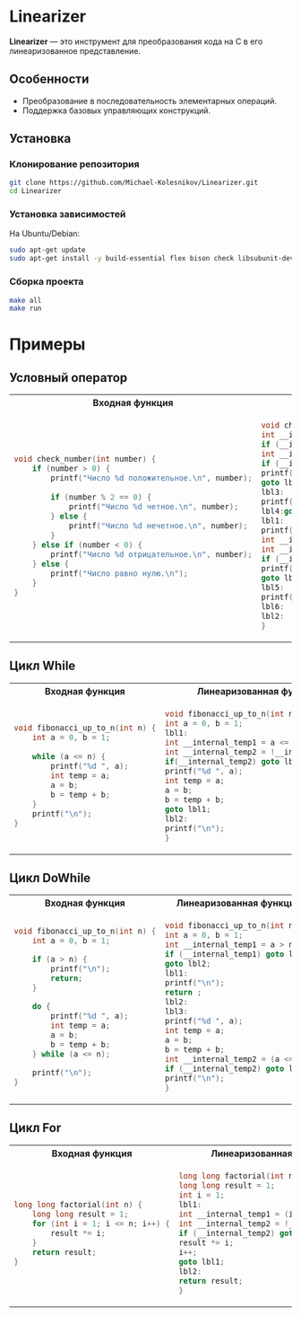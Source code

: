 # Linearizer

**Linearizer** — это инструмент для преобразования кода на C в его линеаризованное представление.  

## Особенности
- Преобразование в последовательность элементарных операций.
- Поддержка базовых управляющих конструкций.

## Установка
### Клонирование репозитория
```sh
git clone https://github.com/Michael-Kolesnikov/Linearizer.git
cd Linearizer
```
### Установка зависимостей
На Ubuntu/Debian:  
```sh
sudo apt-get update
sudo apt-get install -y build-essential flex bison check libsubunit-dev
```

### Сборка проекта
```sh
make all
make run
```
# Примеры
## Условный оператор
<table>
<tr>
<th>Входная функция</th>
<th>Линеаризованная функция</th>
</tr>
<tr>
<td>
  
```C
void check_number(int number) {
    if (number > 0) {
        printf("Число %d положительное.\n", number);
        
        if (number % 2 == 0) {
            printf("Число %d четное.\n", number);
        } else {
            printf("Число %d нечетное.\n", number);
        }
    } else if (number < 0) {
        printf("Число %d отрицательное.\n", number);
    } else {
        printf("Число равно нулю.\n");
    }
}
```
  
</td>
<td>

```C
void check_number(int number){
int __internal_temp1 = (number > 0);
if (__internal_temp1) goto lbl1;
int __internal_temp2 = (number < 0);
if (__internal_temp2) goto lbl3;
printf("Число равно нулю.\n");
goto lbl4;
lbl3:
printf("Число %d отрицательное.\n", number);
lbl4:goto lbl2;
lbl1:
printf("Число %d положительное.\n", number);
int __internal_temp3 = number % 2;
int __internal_temp4 = (__internal_temp3 == 0);
if (__internal_temp4) goto lbl5;
printf("Число %d нечетное.\n", number);
goto lbl6;
lbl5:
printf("Число %d четное.\n", number);
lbl6:
lbl2:
}

```

</td>
</tr>
</table>

## Цикл While
<table>
<tr>
<th>Входная функция</th>
<th>Линеаризованная функция</th>
</tr>
<tr>
<td>
  
```C
void fibonacci_up_to_n(int n) {
    int a = 0, b = 1;
    
    while (a <= n) {
        printf("%d ", a);
        int temp = a;
        a = b;
        b = temp + b;
    }
    printf("\n");
}
```

</td>
<td>
  
```C
void fibonacci_up_to_n(int n){
int a = 0, b = 1;
lbl1:
int __internal_temp1 = a <= n;
int __internal_temp2 = !__internal_temp1;
if(__internal_temp2) goto lbl2;
printf("%d ", a);
int temp = a;
a = b;
b = temp + b;
goto lbl1;
lbl2:
printf("\n");
}
```

</td>
</tr>
</table>

## Цикл DoWhile
<table>
<tr>
<th>Входная функция</th>
<th>Линеаризованная функция</th>
</tr>
<tr>
<td>
  
```C
void fibonacci_up_to_n(int n) {
    int a = 0, b = 1;

    if (a > n) {
        printf("\n");
        return;
    }

    do {
        printf("%d ", a);
        int temp = a;
        a = b;
        b = temp + b;
    } while (a <= n);

    printf("\n");
}

```
</td>
<td>

```C
void fibonacci_up_to_n(int n){
int a = 0, b = 1;
int __internal_temp1 = a > n;
if (__internal_temp1) goto lbl1;
goto lbl2;
lbl1:
printf("\n");
return ;
lbl2:
lbl3:
printf("%d ", a);
int temp = a;
a = b;
b = temp + b;
int __internal_temp2 = (a <= n);
if (__internal_temp2) goto lbl3;
printf("\n");
}
```

</td>
</tr>
</table>


## Цикл For
<table>
<tr>
<th>Входная функция</th>
<th>Линеаризованная функция</th>
</tr>
<tr>
<td>
  
```C
long long factorial(int n) {
    long long result = 1;
    for (int i = 1; i <= n; i++) {
        result *= i;
    }
    return result;
}
```
</td>
<td>

```C
long long factorial(int n){
long long result = 1;
int i = 1;
lbl1:
int __internal_temp1 = (i <= n);
int __internal_temp2 = !__internal_temp1;
if (__internal_temp2) goto lbl2;
result *= i;
i++;
goto lbl1;
lbl2:
return result;
}
```

</td>
</tr>
</table>
